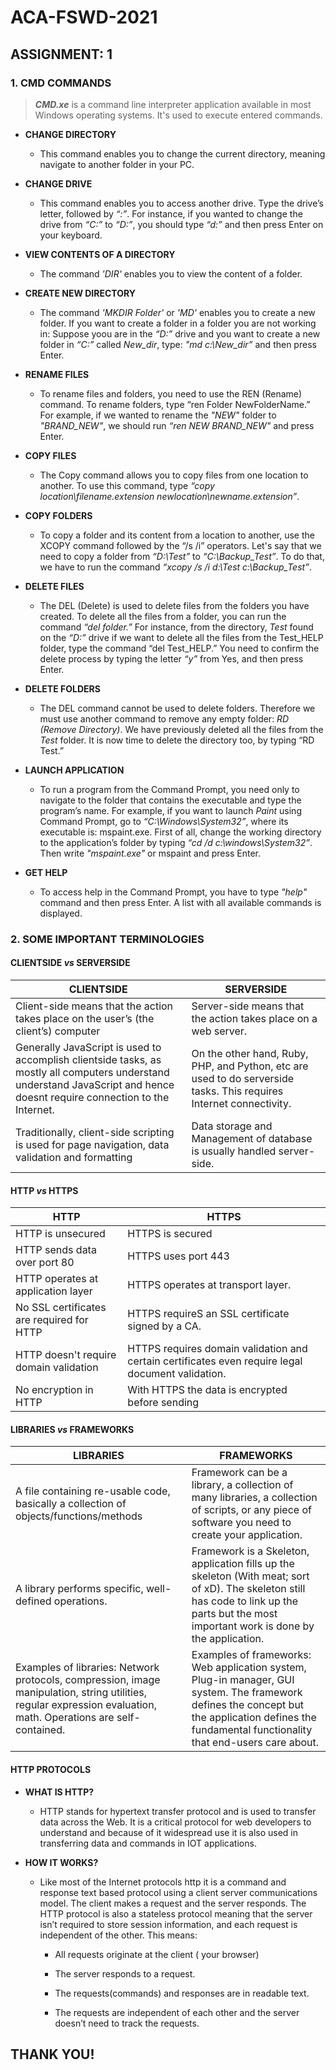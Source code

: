 # ACA-FSWD-2021

## ASSIGNMENT: 1

### 1. CMD COMMANDS

>  _**CMD.xe**_ is a command line interpreter application available in most Windows operating systems. It's used to execute entered commands. 


- **CHANGE DIRECTORY**

  - This command enables you to change the current directory, meaning navigate to another folder in your PC.

- **CHANGE DRIVE**

  - This command enables you to access another drive. Type the drive’s letter, followed by *“:”*. For instance, if you wanted to change the drive from *“C:”* to _“D:”_, you should type _“d:”_ and then press Enter on your keyboard.

- **VIEW CONTENTS OF A DIRECTORY**

  - The command *'DIR'* enables you to view the content of a folder.

- **CREATE NEW DIRECTORY**

  - The command _'MKDIR Folder'_ or _'MD'_ enables you to create a  new folder. If you want to create a folder in a folder you are not working in: Suppose yoou are in the _“D:”_ drive and you want to create a new folder in _“C:”_ called _New_dir_, type: _"md c:\New_dir”_ and then press Enter.

- **RENAME FILES**

  - To rename files and folders, you need to use the REN (Rename) command. To rename folders, type “ren Folder NewFolderName.” For example, if we wanted to rename the _"NEW"_ folder to _"BRAND_NEW"_, we should run _“ren NEW BRAND_NEW"_ and press Enter.

- **COPY FILES**

  - The Copy command allows you to copy files from one location to another. To use this command, type _“copy location\filename.extension newlocation\newname.extension”_.

- **COPY FOLDERS**

  - To copy a folder and its content from a location to another, use the XCOPY command followed by the “/s /i” operators. Let's say that we need to copy a folder from _“D:\Test”_ to *“C:\Backup_Test”*. To do that, we have to run the command _“xcopy /s /i d:\Test c:\Backup_Test”_.

- **DELETE FILES**

  - The DEL (Delete) is used to delete files from the folders you have created. To delete all the files from a folder, you can run the command _“del folder.”_ For instance, from the directory, _Test_ found on the _“D:”_ drive if we want to delete all the files from the Test_HELP folder, type the command “del Test_HELP.” You need to confirm the delete process by typing the letter _“y”_ from Yes, and then press Enter.

- **DELETE FOLDERS**

  - The DEL command cannot be used to delete folders. Therefore we must use another command to remove any empty folder: _RD (Remove Directory)_. We have previously deleted all the files from the _Test_ folder. It is now time to delete the directory too, by typing “RD Test.”

- **LAUNCH APPLICATION**

  - To run a program from the Command Prompt, you need only to navigate to the folder that contains the executable and type the program’s name. For example, if you want to launch _Paint_ using Command Prompt, go to _“C:\Windows\System32”_, where its executable is: mspaint.exe. First of all, change the working directory to the application’s folder by typing _“cd /d c:\windows\System32”_. Then write _"mspaint.exe"_ or mspaint and press Enter.

- **GET HELP**

  - To access help in the Command Prompt, you have to type _"help"_ command and then press Enter. A list with all available commands is displayed.



### 2. SOME IMPORTANT TERMINOLOGIES

#### CLIENTSIDE _vs_ SERVERSIDE

CLIENTSIDE | SERVERSIDE
---------- | ----------
Client-side means that the action takes place on the user’s (the client’s) computer | Server-side means that the action takes place on a web server.
Generally JavaScript is used to accomplish clientside tasks, as mostly all computers understand understand JavaScript and hence doesnt require connection to the Internet. | On the other hand, Ruby, PHP, and Python, etc are used to do serverside tasks. This requires Internet connectivity.
Traditionally, client-side scripting is used for page navigation, data validation and formatting | Data storage and Management of database is usually handled server-side.



#### HTTP _vs_ HTTPS

HTTP | HTTPS
---- | -----
HTTP is unsecured | HTTPS is secured
HTTP sends data over port 80 | HTTPS uses port 443
HTTP operates at application layer | HTTPS operates at transport layer.
No SSL certificates are required for HTTP | HTTPS requireS an SSL certificate signed by a CA.
HTTP doesn't require domain validation |  HTTPS requires domain validation and certain certificates even require legal document validation.
No encryption in HTTP | With HTTPS the data is encrypted before sending



#### LIBRARIES _vs_ FRAMEWORKS

LIBRARIES | FRAMEWORKS
--------- | ----------
A file containing re-usable code, basically a collection of objects/functions/methods | Framework can be a library, a collection of many libraries, a collection of scripts, or any piece of software you need to create your application.
A library performs specific, well-defined operations. | Framework is a Skeleton, application fills up the skeleton (With meat; sort of xD). The skeleton still has code to link up the parts but the most important work is done by the application.
Examples of libraries: Network protocols, compression, image manipulation, string utilities, regular expression evaluation, math. Operations are self-contained. | Examples of frameworks: Web application system, Plug-in manager, GUI system. The framework defines the concept but the application defines the fundamental functionality that end-users care about.


#### HTTP PROTOCOLS
- **WHAT IS HTTP?**
  - HTTP stands for hypertext transfer protocol and is used to transfer data across the Web. It is a critical protocol for web developers to understand and because of it widespread use it is also used in transferring data and commands in IOT applications. 

- **HOW IT WORKS?**
  - Like most of the Internet protocols http it is a command and response text based protocol using a client server communications model. The client makes a request and the server responds. The HTTP protocol is also a stateless protocol meaning that the server isn’t required to store session information, and each request is independent of the other. This means:

    - All requests originate at the client ( your browser)

    - The server responds to a request.

    - The requests(commands) and responses are in readable text.

    - The requests are independent of each other and the server doesn’t need to track the requests.


## THANK YOU!









